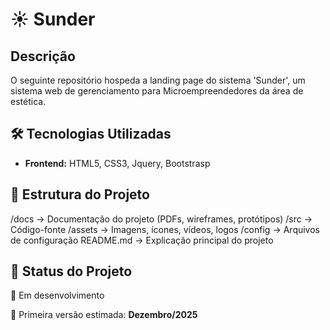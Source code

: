 # ☀ Sunder

## Descrição
O seguinte repositório hospeda a landing page do sistema 'Sunder', um sistema web de gerenciamento para Microempreendedores da área de estética. 

## 🛠 Tecnologias Utilizadas
- **Frontend:** HTML5, CSS3, Jquery, Bootstrasp
  
## 📁 Estrutura do Projeto
/docs → Documentação do projeto (PDFs, wireframes, protótipos)
/src → Código-fonte
/assets → Imagens, ícones, vídeos, logos
/config → Arquivos de configuração 
README.md → Explicação principal do projeto


## 📌 Status do Projeto
🚧 Em desenvolvimento  

🎯 Primeira versão estimada: **Dezembro/2025**




